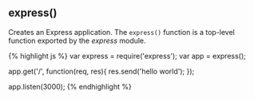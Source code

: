 <h2>express()</h2>

Creates an Express application. The `express()` function is a top-level function exported by the _express_ module.

{% highlight js %}
var express = require('express');
var app = express();

app.get('/', function(req, res){
  res.send('hello world');
});

app.listen(3000);
{% endhighlight %}
